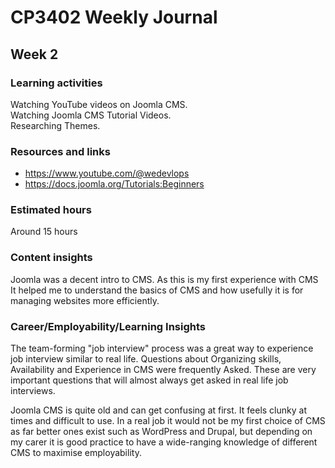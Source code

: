 # CP3402 Weekly Journal

## Week 2

### Learning activities
Watching YouTube videos on Joomla CMS.   
Watching Joomla CMS Tutorial Videos.  
Researching Themes.

### Resources and links
- https://www.youtube.com/@wedevlops
- https://docs.joomla.org/Tutorials:Beginners

### Estimated hours
Around 15 hours

### Content insights
Joomla was a decent intro to CMS. As this is my first experience with CMS It helped me to understand the basics of CMS
and how usefully it is for managing websites more efficiently.


### Career/Employability/Learning Insights
The team-forming "job interview" process was a great way to experience job interview similar to real life.
Questions about Organizing skills, Availability and Experience in CMS were frequently Asked. These are very important
questions that will almost always get asked in real life job interviews.

Joomla CMS is quite old and can get confusing at first. It feels clunky at times and difficult to use.
In a real job it would not be my first choice of CMS as far better ones exist such as WordPress and Drupal, but 
depending on my carer it is good practice to have a wide-ranging knowledge of different CMS to maximise employability.